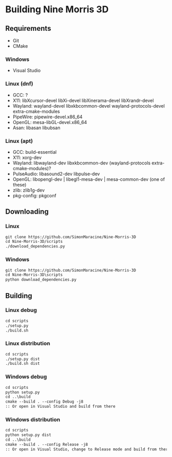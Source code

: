 # Building Nine Morris 3D

## Requirements

- Git
- CMake

### Windows

- Visual Studio

### Linux (dnf)

<!-- FIXME update these -->

- GCC: ?
- X11: libXcursor-devel libXi-devel libXinerama-devel libXrandr-devel
- Wayland: wayland-devel libxkbcommon-devel wayland-protocols-devel extra-cmake-modules
- PipeWire: pipewire-devel.x86_64
- OpenGL: mesa-libGL-devel.x86_64
- Asan: libasan libubsan

### Linux (apt)

- GCC: build-essential
- X11: xorg-dev
- Wayland: libwayland-dev libxkbcommon-dev (wayland-protocols extra-cmake-modules)?
- PulseAudio: libasound2-dev libpulse-dev
- OpenGL: libopengl-dev | libegl1-mesa-dev | mesa-common-dev (one of these)
- zlib: zlib1g-dev
- pkg-config: pkgconf

## Downloading

### Linux

```txt
git clone https://github.com/SimonMaracine/Nine-Morris-3D
cd Nine-Morris-3D/scripts
./download_dependencies.py
```

### Windows

```txt
git clone https://github.com/SimonMaracine/Nine-Morris-3D
cd Nine-Morris-3D\scripts
python download_dependencies.py
```

## Building

### Linux debug

```txt
cd scripts
./setup.py
./build.sh
```

### Linux distribution

```txt
cd scripts
./setup.py dist
./build.sh dist
```

### Windows debug

```txt
cd scripts
python setup.py
cd ..\build
cmake --build . --config Debug -j8
:: Or open in Visual Studio and build from there
```

### Windows distribution

```txt
cd scripts
python setup.py dist
cd ..\build
cmake --build . --config Release -j8
:: Or open in Visual Studio, change to Release mode and build from there
```
